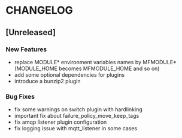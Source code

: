 # CHANGELOG


## [Unreleased]

### New Features
- replace MODULE* environment variables names by MFMODULE* (MODULE_HOME becomes MFMODULE_HOME and so on)
- add some optional dependencies for plugins
- introduce a bunzip2 plugin


### Bug Fixes
- fix some warnings on switch plugin with hardlinking
- important fix about failure_policy_move_keep_tags
- fix amqp listener plugin configuration
- fix logging issue with mqtt_listener in some cases





